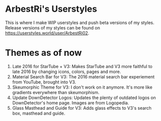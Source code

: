 # ArbestRi's Userstyles
This is where I make WIP userstyles and push beta versions of my styles. Release versions of my styles can be found on https://userstyles.world/user/ArbestRi02.
# Themes as of now
1. Late 2016 for StarTube + V3: Makes StarTube and V3 more faithful to late 2016 by changing icons, colors, pages and more.
2. Material Search Bar for V3: The 2016 material search bar experiement from YouTube, brought into V3.
3. Skeumorphic Theme for V3: I don't work on it anymore. It's more like gradients everywhere than skeumorphism.
4. Update DownDetector Logos: Updates the plenty of outdated logos on DownDetector's home page. Images are from Logopedia.
5. Glass Masthead and Guide for V3: Adds glass effects to V3's search box, masthead and guide.
